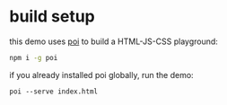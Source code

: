 # build setup
this demo uses [poi](https://poi.js.org/#/home) to build a HTML-JS-CSS playground:

```bash
npm i -g poi
```

if you already installed poi globally, run the demo:

```
poi --serve index.html
```
